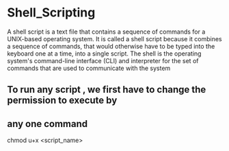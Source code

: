 # Shell_Scripting

A shell script is a text file that contains a sequence of commands for a UNIX-based operating system. 
It is called a shell script because it combines a sequence of commands, that would otherwise have to be typed into the keyboard one at a time, 
into a single script. The shell is the operating system's command-line interface (CLI) and interpreter for the set of commands that are used to 
communicate with the system



## To run any script , we first have to change the permission to execute by
##  any one command

   chmod u+x <script_name>

   
  
  
